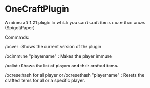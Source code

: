 # OneCraftPlugin

A minecraft 1.21 plugin in which you can't craft items more than once. (Spigot/Paper)


Commands:

/ocver : Shows the current version of the plugin

/ocimmune "playername" : Makes the player immune 

/oclist : Shows the list of players and their crafted items.

/ocresethash for all player or /ocresethash "playername" : Resets the crafted items for all or a specific player. 
